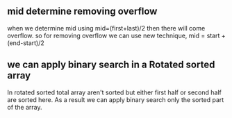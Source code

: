 ## mid determine removing overflow

when we determine mid using mid=(first+last)/2 then there will come overflow. so for removing overflow we can use new technique, mid = start + (end-start)/2

## we can apply binary search in a Rotated sorted array

In rotated sorted total array aren't sorted but either first half or second half are sorted here. As a result we can apply binary search only the sorted part of the array.
